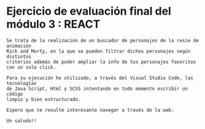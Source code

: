 # Ejercicio de evaluación final del módulo 3 : REACT

    Se trata de la realización de un buscador de personajes de la resie de animación 
    Rick and Morty, en la que se pueden filtrar dichos personajes según distintos 
    criterios además de poder ampliar la info de tus personajes favoritos
    con un solo click.

    Para su ejecución he utilizado, a través del Visual Studio Code, las tecnologías
    de Java Script, Html y SCSS intentando en todo momento escribir un código
    limpio y bien estructurado.

    Espero que te resulte interesante navegar a través de la web.

    Un saludo!!
